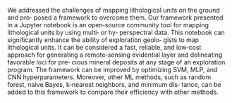 We addressed the challenges of mapping lithological units on the ground and pro‐
posed a framework to overcome them. Our framework presented in a Jupyter notebook
is an open‐source community tool for mapping lithological units by using multi‐ or hy‐
perspectral data. This notebook can significantly enhance the ability of exploration geolo‐
gists to map lithological units. It can be considered a fast, reliable, and low‐cost approach
for generating a remote‐sensing evidential layer and delineating favorable loci for pre‐
cious mineral deposits at any stage of an exploration program. The framework can be
improved by optimizing SVM, MLP, and CNN hyperparameters. Moreover, other ML
methods, such as random forest, naive Bayes, k‐nearest neighbors, and minimum dis‐
tance, can be added to this framework to compare their efficiency with other methods.
